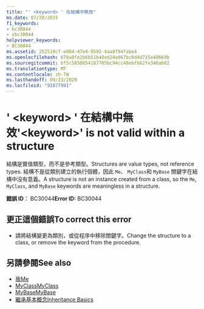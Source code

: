 ```yaml
---
title: "' <keyword> ' 在結構中無效"
ms.date: 07/20/2015
f1_keywords:
- bc30044
- vbc30044
helpviewer_keywords:
- BC30044
ms.assetid: 252510cf-e084-47e4-9592-4aa8f94fabe4
ms.openlocfilehash: 678a8fe2b6b51b48ed24a067bc6d4d735e49669b
ms.sourcegitcommit: bf5c5850654187705bc94cc40ebfb62fe346ab02
ms.translationtype: MT
ms.contentlocale: zh-TW
ms.lasthandoff: 09/23/2020
ms.locfileid: "91077991"
---
```

# <a name="keyword-is-not-valid-within-a-structure"></a><span data-ttu-id="1ecd9-102">' \<keyword> ' 在結構中無效</span><span class="sxs-lookup"><span data-stu-id="1ecd9-102">'\<keyword>' is not valid within a structure</span></span>

<span data-ttu-id="1ecd9-103">結構是實值類型，而不是參考類型。</span><span class="sxs-lookup"><span data-stu-id="1ecd9-103">Structures are value types, not reference types.</span></span> <span data-ttu-id="1ecd9-104">結構不是從類別建立的執行個體，因此 `Me`、 `MyClass`和 `MyBase` 關鍵字在結構中沒有意義。</span><span class="sxs-lookup"><span data-stu-id="1ecd9-104">A structure is not an instance created from a class, so the `Me`, `MyClass`, and `MyBase` keywords are meaningless in a structure.</span></span>  
  
 <span data-ttu-id="1ecd9-105">**錯誤 ID︰** BC30044</span><span class="sxs-lookup"><span data-stu-id="1ecd9-105">**Error ID:** BC30044</span></span>  
  
## <a name="to-correct-this-error"></a><span data-ttu-id="1ecd9-106">更正這個錯誤</span><span class="sxs-lookup"><span data-stu-id="1ecd9-106">To correct this error</span></span>  
  
- <span data-ttu-id="1ecd9-107">請將結構變更為類別，或從程序中移除關鍵字。</span><span class="sxs-lookup"><span data-stu-id="1ecd9-107">Change the structure to a class, or remove the keyword from the procedure.</span></span>  
  
## <a name="see-also"></a><span data-ttu-id="1ecd9-108">另請參閱</span><span class="sxs-lookup"><span data-stu-id="1ecd9-108">See also</span></span>

- [<span data-ttu-id="1ecd9-109">我</span><span class="sxs-lookup"><span data-stu-id="1ecd9-109">Me</span></span>](../programming-guide/program-structure/me-my-mybase-and-myclass.md#me)
- [<span data-ttu-id="1ecd9-110">MyClass</span><span class="sxs-lookup"><span data-stu-id="1ecd9-110">MyClass</span></span>](../programming-guide/program-structure/me-my-mybase-and-myclass.md#myclass)
- [<span data-ttu-id="1ecd9-111">MyBase</span><span class="sxs-lookup"><span data-stu-id="1ecd9-111">MyBase</span></span>](../programming-guide/program-structure/me-my-mybase-and-myclass.md#mybase)
- [<span data-ttu-id="1ecd9-112">繼承基本概念</span><span class="sxs-lookup"><span data-stu-id="1ecd9-112">Inheritance Basics</span></span>](../programming-guide/language-features/objects-and-classes/inheritance-basics.md)
